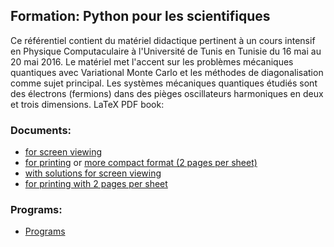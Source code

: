
## Formation: Python pour les scientifiques
Ce référentiel contient du matériel didactique pertinent à un cours intensif en Physique Computaculaire à l'Université de Tunis en Tunisie du 16 mai au 20 mai 2016. Le matériel met l'accent sur les problèmes mécaniques quantiques avec Variational Monte Carlo et les méthodes de diagonalisation comme sujet principal. Les systèmes mécaniques quantiques étudiés sont des électrons (fermions) dans des pièges oscillateurs harmoniques en deux et trois dimensions.
LaTeX PDF book:

### Documents:
-   [for screen viewing](../pub/book/pdf/fem-book-4screen.pdf)
-   [for printing](../pub/book/pdf/fem-book-4print.pdf) or [more compact
    format (2 pages per sheet)](../pub/book/pdf/fem-book-4print-2up.pdf)
-   [with solutions for screen
    viewing](../pub/book/pdf/fem-book-4screen-sol.pdf)
-   [for printing with 2 pages per
    sheet](../pub/book/pdf/fdm-book-4print-2up.pdf)


### Programs:
-   [Programs](doc/programs/image.pdf)

